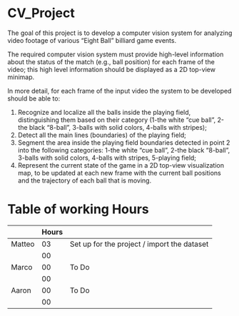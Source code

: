 # CV_Project

The goal of this project is to develop a computer vision system for analyzing video footage of various “Eight Ball” billiard game events.

The required computer vision system must provide high-level information about the status of the match (e.g., ball position) for each frame of the video; this high level information should be displayed as a 2D top-view minimap.

In more detail, for each frame of the input video the system to be developed should be able to:
1. Recognize and localize all the balls inside the playing field, distinguishing them based on their category (1-the white “cue ball”, 2-the black “8-ball”, 3-balls with solid colors, 4-balls with stripes);
2. Detect all the main lines (boundaries) of the playing field;
3. Segment the area inside the playing field boundaries detected in point 2 into the following categories: 1-the white “cue ball”, 2-the black “8-ball”, 3-balls with solid colors, 4-balls with stripes, 5-playing field;
4. Represent the current state of the game in a 2D top-view visualization map, to be updated at each new frame with the current ball positions and the trajectory of each ball that is moving.

# Table of working Hours

|          |   Hours  |                                                                      |
|----------|----------|----------------------------------------------------------------------|
| Matteo   | 03       |    Set up for the project / import the dataset                       |
|          | 00       |                                                                      |
| Marco    | 00       | To Do                                                                |
|          | 00       |                                                                      |
| Aaron    | 00       | To Do                                                                |
|          | 00       |                                                                      |
